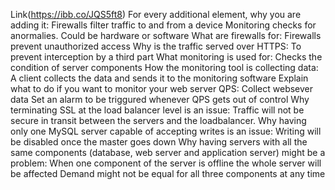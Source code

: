 Link(https://ibb.co/JQS5ft8)
For every additional element, why you are adding it:
	Firewalls filter traffic to and from a device
	Monitoring checks for anormalies. Could be hardware or software
What are firewalls for:
	Firewalls prevent unauthorized access
Why is the traffic served over HTTPS: 
	To prevent interception by a third part
What monitoring is used for: 
	Checks the condition of server components
How the monitoring tool is collecting data: 
	A client collects the data and sends it to the monitoring software
Explain what to do if you want to monitor your web server QPS:
	Collect websever data
	Set an alarm to be triggured whenever QPS gets out of control
Why terminating SSL at the load balancer level is an issue: 
	Traffic will not be secure in transit between the servers and the loadbalancer.
Why having only one MySQL server capable of accepting writes is an issue: 
	Writing will be disabled once the master goes down Why having servers with all the same components (database, web server and application server) might be a problem:
		When one component of the server is offline the whole server will be affected
		Demand might not be equal for all three components at any time
